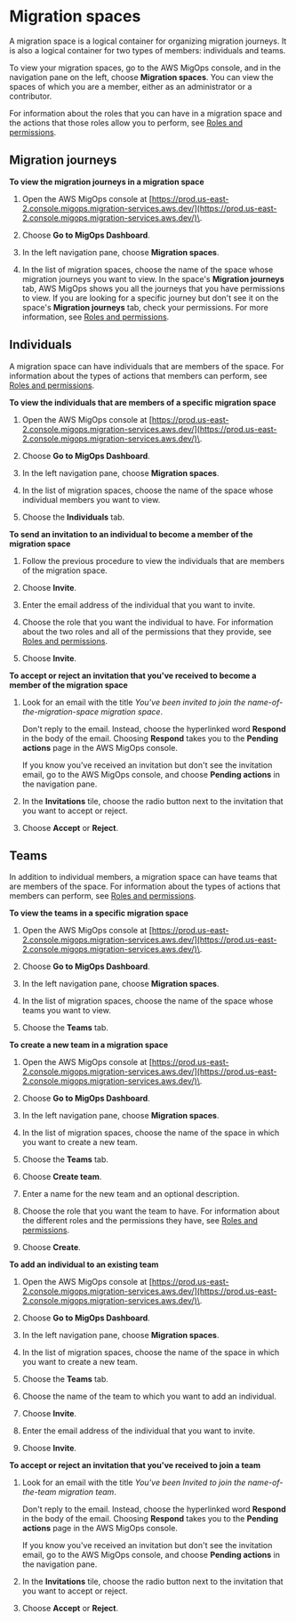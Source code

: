 # Migration spaces<a name="migration-spaces"></a>

A migration space is a logical container for organizing migration journeys\. It is also a logical container for two types of members: individuals and teams\.

To view your migration spaces, go to the AWS MigOps console, and in the navigation pane on the left, choose **Migration spaces**\. You can view the spaces of which you are a member, either as an administrator or a contributor\.

For information about the roles that you can have in a migration space and the actions that those roles allow you to perform, see [Roles and permissions](permissions.md)\.

## Migration journeys<a name="view-migration-journeys"></a>

**To view the migration journeys in a migration space**

1. Open the AWS MigOps console at [https://prod.us-east-2.console.migops.migration-services.aws.dev/](https://prod.us-east-2.console.migops.migration-services.aws.dev/)\.

1. Choose **Go to MigOps Dashboard**\.

1. In the left navigation pane, choose **Migration spaces**\.

1. In the list of migration spaces, choose the name of the space whose migration journeys you want to view\. In the space's **Migration journeys** tab, AWS MigOps shows you all the journeys that you have permissions to view\. If you are looking for a specific journey but don't see it on the space's **Migration journeys** tab, check your permissions\. For more information, see [Roles and permissions](permissions.md)\.

## Individuals<a name="individuals"></a>

A migration space can have individuals that are members of the space\. For information about the types of actions that members can perform, see [Roles and permissions](permissions.md)\.

**To view the individuals that are members of a specific migration space**

1. Open the AWS MigOps console at [https://prod.us-east-2.console.migops.migration-services.aws.dev/](https://prod.us-east-2.console.migops.migration-services.aws.dev/)\.

1. Choose **Go to MigOps Dashboard**\.

1. In the left navigation pane, choose **Migration spaces**\.

1. In the list of migration spaces, choose the name of the space whose individual members you want to view\.

1. Choose the **Individuals** tab\.

**To send an invitation to an individual to become a member of the migration space**

1. Follow the previous procedure to view the individuals that are members of the migration space\.

1. Choose **Invite**\.

1. Enter the email address of the individual that you want to invite\.

1. Choose the role that you want the individual to have\. For information about the two roles and all of the permissions that they provide, see [Roles and permissions](permissions.md)\.

1. Choose **Invite**\.

**To accept or reject an invitation that you've received to become a member of the migration space**

1. Look for an email with the title *You've been invited to join the *name\-of\-the\-migration\-space* migration space*\.

   Don't reply to the email\. Instead, choose the hyperlinked word **Respond** in the body of the email\. Choosing **Respond** takes you to the **Pending actions** page in the AWS MigOps console\.

   If you know you've received an invitation but don't see the invitation email, go to the AWS MigOps console, and choose **Pending actions** in the navigation pane\.

1. In the **Invitations** tile, choose the radio button next to the invitation that you want to accept or reject\.

1. Choose **Accept** or **Reject**\.

## Teams<a name="teams"></a>

In addition to individual members, a migration space can have teams that are members of the space\. For information about the types of actions that members can perform, see [Roles and permissions](permissions.md)\.

**To view the teams in a specific migration space**

1. Open the AWS MigOps console at [https://prod.us-east-2.console.migops.migration-services.aws.dev/](https://prod.us-east-2.console.migops.migration-services.aws.dev/)\.

1. Choose **Go to MigOps Dashboard**\.

1. In the left navigation pane, choose **Migration spaces**\.

1. In the list of migration spaces, choose the name of the space whose teams you want to view\.

1. Choose the **Teams** tab\.

**To create a new team in a migration space**

1. Open the AWS MigOps console at [https://prod.us-east-2.console.migops.migration-services.aws.dev/](https://prod.us-east-2.console.migops.migration-services.aws.dev/)\.

1. Choose **Go to MigOps Dashboard**\.

1. In the left navigation pane, choose **Migration spaces**\.

1. In the list of migration spaces, choose the name of the space in which you want to create a new team\.

1. Choose the **Teams** tab\.

1. Choose **Create team**\.

1. Enter a name for the new team and an optional description\.

1. Choose the role that you want the team to have\. For information about the different roles and the permissions they have, see [Roles and permissions](permissions.md)\.

1. Choose **Create**\.

**To add an individual to an existing team**

1. Open the AWS MigOps console at [https://prod.us-east-2.console.migops.migration-services.aws.dev/](https://prod.us-east-2.console.migops.migration-services.aws.dev/)\.

1. Choose **Go to MigOps Dashboard**\.

1. In the left navigation pane, choose **Migration spaces**\.

1. In the list of migration spaces, choose the name of the space in which you want to create a new team\.

1. Choose the **Teams** tab\.

1. Choose the name of the team to which you want to add an individual\.

1. Choose **Invite**\.

1. Enter the email address of the individual that you want to invite\.

1. Choose **Invite**\.

**To accept or reject an invitation that you've received to join a team**

1. Look for an email with the title *You've been Invited to join the *name\-of\-the\-team* migration team*\.

   Don't reply to the email\. Instead, choose the hyperlinked word **Respond** in the body of the email\. Choosing **Respond** takes you to the **Pending actions** page in the AWS MigOps console\.

   If you know you've received an invitation but don't see the invitation email, go to the AWS MigOps console, and choose **Pending actions** in the navigation pane\.

1. In the **Invitations** tile, choose the radio button next to the invitation that you want to accept or reject\.

1. Choose **Accept** or **Reject**\.